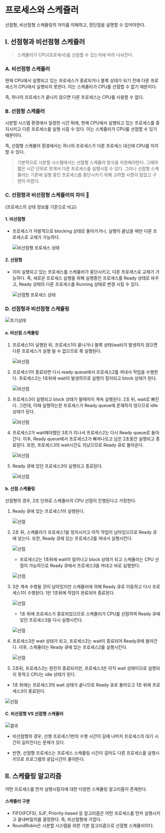 # 프로세스와 스케쥴러

선점형, 비선점형 스케쥴링의 차이를 이해하고, 장단점을 설명할 수 있어야한다.



## I. 선점형과 비선점형 스케쥴러

> 스케쥴러가 CPU(프로세서)를 선점할 수 있는지에 따라 나눠진다.



### A. 비선점형 스케쥴러

현재 CPU에서 실행되고 있는 프로세스가 종료되거나 블록 상태가 되기 전에 다른 프로세스가 CPU에서 실행되지 못한다. 이는 스케쥴러가 CPU를 선점할 수 없기 때문이다.

즉, 하나의 프로세스가 끝나지 않으면 다른 프로세스는 CPU를 사용할 수 없다.



### B. 선점형 스케쥴러

시분할 시스템 환경에서 일정한 시간 뒤에, 현재 CPU에서 실행되고 있는 프로세스를 중지시키고 다른 프로세스를 실행 시킬 수 있다. 이는 스케쥴러가 CPU를 선점할 수 있기 때문이다. 

즉, 선점형 스케쥴러 환경에서는 하나의 프로세스가 다른 프로세스 대신에 CPU를 차지할 수 있다.



> 기본적으로 시분할 시스템에서는 선점형 스케쥴러 방식을 지원해야한다. 그래야 짧은 시간 단위로 쪼개서 다른 프로세스를 실행시킬 수 있다. 그러나 선점형 스케쥴러는 기존에 실행 중인 프로세스를 중단시키기 위해 고려할 사항이 많았고 구현이 어렵다.



### C. 선점형과 비선점형 스케쥴러의 차이 👏

(프로세스의 상태 정보를 기준으로 비교)

#### 1. 비선점형

- 프로세스가 자발적으로 blocking 상태로 돌아가거나, 실행이 끝났을 때만 다른 프로세스로 교체가 가능하다.

  ![비선점형 프로세스 상태](./images/non_preemptive.png)

#### 2. 선점형

- 이미 실행되고 있는 프로세스를 스케쥴러가 중단시키고, 다른 프로세스로 교체가 가능하다. 즉, 새로운 프로세스 실행을 위해 실행중인 프로세스를 Ready 상태로 바꾸고, Ready 상태의 다른 프로세스를 Running 상태로 변경 시킬 수 있다.

  ![선점형 프로세스 상태](./images/preemptive.png)





### D. 선점형과 비선점형 스케쥴링

![초기상태](./images/p_np_state00.png)



#### a. 비선점 스케쥴링

1. 프로세스1이 실행된 뒤, 프로세스1이 끝나거나 블록 상태(wait)이 발생하지 않으면 다른 프로세스가 실행 될 수 없으므로 쭉 실행된다.

   ![비선점](./images/np_state01.png)

2. 프로세스1이 종료되면 다시 ready queue에서 프로세스2를 꺼내서 작업을 수행한다. 프로세스2는 1초뒤에 wait이 발생하므로 실행이 정지되고  block 상태가 된다.

   ![비선점](./images/np_state02.png)

3. 프로세스3이 실행되고 block 상태가 될때까지 계속 실행된다. 2초 뒤, wait로 빠진다. 그런데, 이때 실행하는한 프로세스가 Ready queue에 존재하지 않으므로 idle 상태가 된다.

   ![비선점](./images/np_state03.png)

4. 프로세스2가 wait해야했던 3초가 지나서 프로세스2는 다시 Ready queue로 돌아간다. 이후, Ready queue에서 프로세스2가 빠져나오고 남은 2초동안 실행되고 종료된다. 또한, 프로세스3의 wait시간도 지났으므로 Ready 큐로 돌아온다.

   ![비선점](./images/np_state04.png)

5. Ready 큐에 있던 프로세스3이 실행되고 종료된다.

   ![비선점](./images/np_state05.png)



#### b. 선점 스케쥴링

선점형의 경우, 2초 단위로 스케쥴러의 CPU 선점이 진행된다고 가정한다.

1. Ready 큐에 있는 프로세스1이 실행된다.

   ![선점](./images/p_state01.png)

2. 2초 뒤, 스케쥴러가 프로세스1을 정지시키고 아직 작업이 남아있으므로 Ready 큐에 넣는다. 또한, Ready 큐에 있는 프로세스2를 꺼내서 실행시킨다.

   ![선점](./images/p_state02.png)
   
   - 프로세스2는 1초뒤에 wait이 일어나고 block 상태가 되고 스케쥴러는 CPU 선점이 가능하므로 Ready 큐에서 프로세스3을 꺼내고 바로 실행한다.
   
   ![선점](./images/p_state03.png)
   
3. 3은 계속 수행될 것이 남아있지만 스케쥴러에 의해 Ready 큐로 이동하고 다시 프로세스1이 수행된다. 1은 1초뒤에 작업이 완료되어 종료된다.

   ![선점](./images/p_state04.png)

   - 1초 뒤에 프로세스가 종료되었으므로 스케쥴러가 CPU를 선점하여 Ready 큐에 있던 프로세스3을 다시 실행시킨다.

   ![선점](./images/p_state05.png)

4. 프로세스3은 wait 상태가 되고, 프로세스2는 wait이 종료되어 Ready큐에 들어간다. 이후, 스케쥴러는 Ready 큐에 있는 프로세스2를 실행시킨다.

   ![선점](./images/p_state06.png)
   
5. 2초뒤, 프로세스2는 완전히 종료되지만, 프로세스3은 아직 wait 상태이므로 실행되지 못하고 CPU는 idle 상태가 된다. 
  
  - 1초 뒤에는 프로세스3의 wait 상태가 끝나므로 Ready 큐로 돌아오고 1초 뒤에 프로세스3이 종료된다.
  
  ![선점](./images/p_state07.png)



#### C. 비선점형 VS 선점형 스케쥴러

![결과](./images/p_np.png)

- 비선점형의 경우, 선행 프로세스1번의 수행 시간이 길때 나머지 프로세스의 대기 시간이 길어진다는 문제가 있다. 

- 반면, 선점형 프로세스는 프로세스 스케쥴링 시간이 길어도 다른 프로세스를 실행시키므로 프로그램의 응답시간이 줄어든다.



## II. 스케쥴링 알고리즘

어떤 프로세스를 먼저 실행시킬지에 대한 다양한 스케쥴링 알고리즘이 존재한다.



#### 스케쥴러 구분

- FIFO(FCFS), SJF, Priority-based 등 알고리즘은 어떤 프로세스를 먼저 실행시키고 끝내버릴지를 결정한다. 즉, 비선점형에 가깝다.
- RoundRobin은 시분할 시스템을 위한 기본 알고리즘으로 선점형 스케쥴러이다.

















